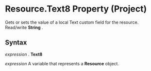 
# Resource.Text8 Property (Project)

Gets or sets the value of a local Text custom field for the resource. Read/write  **String** .


## Syntax

 _expression_ . **Text8**

 _expression_ A variable that represents a **Resource** object.

